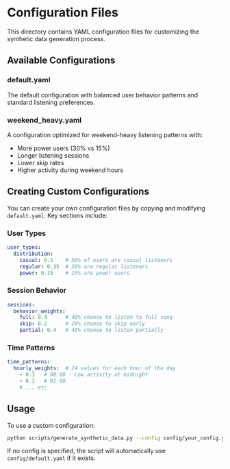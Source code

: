 # Configuration Files

This directory contains YAML configuration files for customizing the synthetic data generation process.

## Available Configurations

### default.yaml
The default configuration with balanced user behavior patterns and standard listening preferences.

### weekend_heavy.yaml
A configuration optimized for weekend-heavy listening patterns with:
- More power users (30% vs 15%)
- Longer listening sessions
- Lower skip rates
- Higher activity during weekend hours

## Creating Custom Configurations

You can create your own configuration files by copying and modifying `default.yaml`. Key sections include:

### User Types
```yaml
user_types:
  distribution:
    casual: 0.5    # 50% of users are casual listeners
    regular: 0.35  # 35% are regular listeners
    power: 0.15    # 15% are power users
```

### Session Behavior
```yaml
sessions:
  behavior_weights:
    full: 0.4      # 40% chance to listen to full song
    skip: 0.2      # 20% chance to skip early
    partial: 0.4   # 40% chance to listen partially
```

### Time Patterns
```yaml
time_patterns:
  hourly_weights:  # 24 values for each hour of the day
    - 0.3   # 00:00 - Low activity at midnight
    - 0.3   # 01:00
    # ... etc
```

## Usage

To use a custom configuration:

```bash
python scripts/generate_synthetic_data.py --config config/your_config.yaml
```

If no config is specified, the script will automatically use `config/default.yaml` if it exists.
